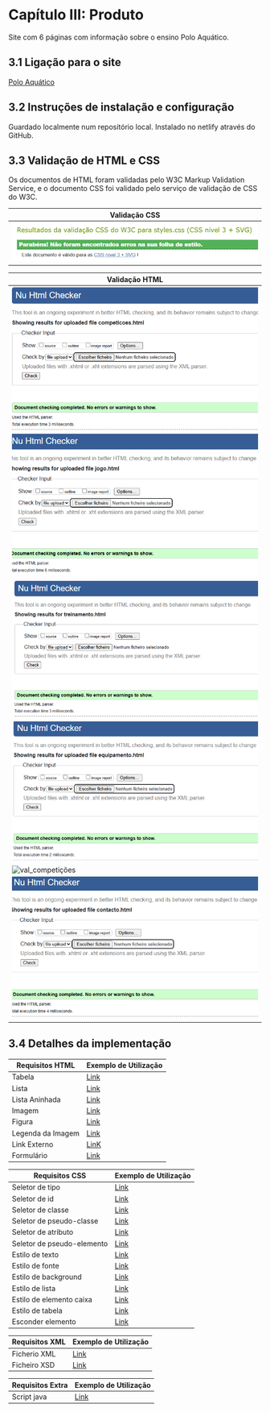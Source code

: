 # Capítulo III: Produto

Site com 6 páginas com informação sobre o ensino Polo Aquático.

## 3.1 Ligação para o site

[Polo Aquático](https://inf24tig15.netlify.app/)

## 3.2 Instruções de instalação e configuração

Guardado localmente num repositório local.
Instalado no netlify através do GitHub.

## 3.3 Validação de HTML e CSS

Os documentos de HTML foram validadas pelo W3C Markup Validation Service, e o documento CSS foi validado pelo serviço de validação de CSS do W3C.

| Validação CSS                                                                                       |
|-----------------------------------------------------------------------------------------------------|
| ![val_css](https://github.com/inf24tig15/M2/blob/main/rel/imagens/teste-css.png)                    |

| Validação HTML                                                                                                  |
|-----------------------------------------------------------------------------------------------------------------|
| ![val_main](https://github.com/inf24tig15/M2/blob/main/rel/imagens/main-checking.png)                           |
| ![val_regras](https://github.com/inf24tig15/M2/blob/main/rel/imagens/Jogo.png)                                  |
| ![val_treino](https://github.com/inf24tig15/M2/blob/main/rel/imagens/Treino-teste.png)                          |
| ![val_equipamento](https://github.com/inf24tig15/M2/blob/main/rel/imagens/Equipamento.png)                      |
| ![val_competições](https://github.com/inf24tig15/M2/blob/main/rel/imagens/Competi%C3%A7oes-checking.png)        |
| ![val_contacto](https://github.com/inf24tig15/M2/blob/main/rel/imagens/Contacto.png)                            |

## 3.4 Detalhes da implementação

| Requisitos HTML             | Exemplo de Utilização                         |
|-----------------------------|-----------------------------------------------|
| Tabela                      |[Link](https://github.com/inf24tig15/M2/blob/main/TrabalhoGrupo_TI/Codigo/equipamento.html#L13-L20)                                                                         |
| Lista                       |[Link](https://github.com/inf24tig15/M2/blob/main/TrabalhoGrupo_TI/Codigo/main.html#L34-L43)                                                                                |
| Lista Aninhada              |[Link](https://github.com/inf24tig15/M2/blob/main/TrabalhoGrupo_TI/Codigo/jogo.html#L25-L37)                                                                                |
| Imagem                      |[Link](https://github.com/inf24tig15/M2/blob/main/TrabalhoGrupo_TI/Codigo/treinamento.html#L40-L44)                                                                         |
| Figura                      |[Link](https://github.com/inf24tig15/M2/blob/main/TrabalhoGrupo_TI/Codigo/jogo.html#L13-L19)                                                                                |
| Legenda da Imagem           |[Link](https://github.com/inf24tig15/M2/blob/main/TrabalhoGrupo_TI/Codigo/treinamento.html#L54-L58)                                                                         |
| Link Externo                |[LinK](https://github.com/inf24tig15/M2/blob/main/TrabalhoGrupo_TI/Codigo/main.html#L16)                                                                                    |
| Formulário                  |[Link](https://github.com/inf24tig15/M2/blob/main/TrabalhoGrupo_TI/Codigo/main.html#L47-L63)                                                                                |

| Requisitos CSS               | Exemplo de Utilização                        |
|-----------------------------|-----------------------------------------------|
| Seletor de tipo             |[Link](https://github.com/inf24tig15/M2/blob/main/TrabalhoGrupo_TI/Codigo/css/styles.css#L1-L8)                                                                             |
| Seletor de id               |[Link](https://github.com/inf24tig15/M2/blob/main/TrabalhoGrupo_TI/Codigo/css/styles.css#L14-L17)                                                                           |
| Seletor de classe           |[Link](https://github.com/inf24tig15/M2/blob/main/TrabalhoGrupo_TI/Codigo/css/styles.css#L10-L12)                                                                           |
| Seletor de pseudo-classe    |[Link](https://github.com/inf24tig15/M2/blob/main/TrabalhoGrupo_TI/Codigo/css/styles.css#L88-L96)                                                                           |
| Seletor de atributo         |[Link](https://github.com/inf24tig15/M2/blob/main/TrabalhoGrupo_TI/Codigo/css/styles.css#L24-L27)                                                                           |
| Seletor de pseudo-elemento  |[Link](https://github.com/inf24tig15/M2/blob/main/TrabalhoGrupo_TI/Codigo/css/styles.css#L30-L32)                                                                           |
| Estilo de texto             |[Link](https://github.com/inf24tig15/M2/blob/main/TrabalhoGrupo_TI/Codigo/css/styles.css#L11-L15)                                                                           |
| Estilo de fonte             |[Link](https://github.com/inf24tig15/M2/blob/main/TrabalhoGrupo_TI/Codigo/css/styles.css#L2)                                                                                |
| Estilo de background        |[Link](https://github.com/inf24tig15/M2/blob/main/TrabalhoGrupo_TI/Codigo/css/styles.css#L55-L57)                                                                           |
| Estilo de lista             |[Link](https://github.com/inf24tig15/M2/blob/main/TrabalhoGrupo_TI/Codigo/css/styles.css#L102-L108)                                                                         |
| Estilo de elemento caixa    |[Link](https://github.com/inf24tig15/M2/blob/main/TrabalhoGrupo_TI/Codigo/css/styles.css#L114-L121)                                                                         |
| Estilo de tabela            |[Link](https://github.com/inf24tig15/M2/blob/main/TrabalhoGrupo_TI/Codigo/css/styles.css#L40-L70)                                                                           |
| Esconder elemento           |[Link](https://github.com/inf24tig15/M2/blob/main/TrabalhoGrupo_TI/Codigo/css/styles.css#L200-L205)                                                                         | 

| Requisitos XML               | Exemplo de Utilização                        |
|-----------------------------|-----------------------------------------------|
| Ficherio XML                |[Link](https://github.com/inf24tig15/M2/blob/main/TrabalhoGrupo_TI/Codigo/xml/polo_aquatico.xml)                                                                            |
| Ficheiro XSD                |[Link](https://github.com/inf24tig15/M2/blob/main/TrabalhoGrupo_TI/Codigo/xml/polo_aquatico.xsd)                                                                            |



| Requisitos Extra              | Exemplo de Utilização                        |
|------------------------------|-----------------------------------------------|
| Script java                  |[Link](https://github.com/inf24tig15/M2/blob/main/TrabalhoGrupo_TI/Codigo/js/script.js)                                                                                    |



